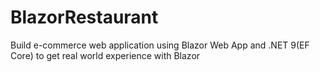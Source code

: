 # BlazorRestaurant
Build e-commerce web application using Blazor Web App and .NET 9(EF Core) to get real world experience with Blazor
